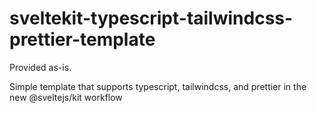 # sveltekit-typescript-tailwindcss-prettier-template

Provided as-is.

Simple template that supports typescript, tailwindcss, and prettier in the new @sveltejs/kit workflow